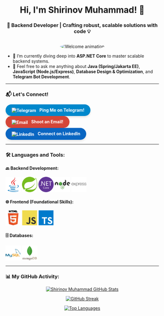 <h1 align="center">Hi, I'm Shirinov Muhammad! 👋</h1>
<h3 align="center">🚀 Backend Developer | Crafting robust, scalable solutions with code 💡</h3>

<p align="center">
  <img src="https://media.giphy.com/media/v1.Y2lkPTc5MGI3NjExYTJjYTM4MWNlMjIyYjI0ZDUxNGM2ZTNkZDRhNmM0MmUyYTQwYjY1NyZlcD12MV9pbnRlcm5hbF9naWZzX2dpZklkJmN0PWc/LMk9n7h6k169sWw437/giphy.gif" width="120" height="120" alt="Welcome animation" style="border-radius: 50%; object-fit: cover; margin-top: 15px;"/>
</p>

- 🌱 I’m currently diving deep into **ASP.NET Core** to master scalable backend systems.
- 💬 Feel free to ask me anything about **Java (Spring/Jakarta EE)**, **JavaScript (Node.js/Express)**, **Database Design & Optimization**, and **Telegram Bot Development**.

---
### 📬 Let's Connect!

<p align="left">
  <a href="https://t.me/Shirinov_m" target="_blank" style="text-decoration: none; display: inline-block; margin-right: 25px; padding: 10px 20px; border-radius: 25px; background-color: #0088cc; color: white; font-weight: bold; transition: background-color 0.3s ease, transform 0.3s ease; box-shadow: 0 4px 6px rgba(0,0,0,0.1);">
    <img src="https://cdn-icons-png.flaticon.com/512/2111/2111646.png" alt="Telegram" width="25" height="25" style="vertical-align: middle; margin-right: 8px;"/>
    <span>Ping Me on Telegram!</span>
  </a>
  <a href="mailto:shirinovmuhammad11@gmail.com" target="_blank" style="text-decoration: none; display: inline-block; margin-right: 25px; padding: 10px 20px; border-radius: 25px; background-color: #D44638; color: white; font-weight: bold; transition: background-color 0.3s ease, transform 0.3s ease; box-shadow: 0 4px 6px rgba(0,0,0,0.1);">
    <img src="https://cdn-icons-png.flaticon.com/512/732/732200.png" alt="Email" width="25" height="25" style="vertical-align: middle; margin-right: 8px;"/>
    <span>Shoot an Email!</span>
  </a>
  <a href="https://www.linkedin.com/in/muhammad-shirinov-1a5b35366" target="_blank" style="text-decoration: none; display: inline-block; padding: 10px 20px; border-radius: 25px; background-color: #0A66C2; color: white; font-weight: bold; transition: background-color 0.3s ease, transform 0.3s ease; box-shadow: 0 4px 6px rgba(0,0,0,0.1);">
    <img src="https://cdn-icons-png.flaticon.com/512/174/174857.png" alt="LinkedIn" width="25" height="25" style="vertical-align: middle; margin-right: 8px;" />
    <span>Connect on LinkedIn</span>
  </a>
</p>

---
### 🛠️ Languages and Tools:
#### 🔙 Backend Development:
<p align="left">
  <img src="https://raw.githubusercontent.com/devicons/devicon/master/icons/java/java-original.svg" alt="Java" width="50" height="50" title="Java - My Core Backend Language" style="transition: transform 0.2s ease;"/>
  <img src="https://raw.githubusercontent.com/devicons/devicon/master/icons/spring/spring-original.svg" alt="Spring" width="50" height="50" title="Spring Framework - Building Robust APIs" style="transition: transform 0.2s ease;"/>
  <img src="https://raw.githubusercontent.com/devicons/devicon/master/icons/dotnetcore/dotnetcore-original.svg" alt="ASP.NET Core" width="50" height="50" title="ASP.NET Core - Currently Learning and Exploring!" style="transition: transform 0.2s ease;"/>
  <img src="https://raw.githubusercontent.com/devicons/devicon/master/icons/nodejs/nodejs-original-wordmark.svg" alt="Node.js" width="50" height="50" title="Node.js - For Fast & Scalable Backends" style="transition: transform 0.2s ease;"/>
  <img src="https://raw.githubusercontent.com/devicons/devicon/master/icons/express/express-original-wordmark.svg" alt="Express" width="50" height="50" title="Express.js - Node.js Web Framework" style="transition: transform 0.2s ease;"/>
</p>

#### 🌐 Frontend (Foundational Skills):
<p align="left">
  <img src="https://raw.githubusercontent.com/devicons/devicon/master/icons/html5/html5-original-wordmark.svg" alt="HTML5" width="50" height="50" title="HTML5 - Web Structure" style="transition: transform 0.2s ease;"/>
  <img src="https://raw.githubusercontent.com/devicons/devicon/master/icons/javascript/javascript-original.svg" alt="JavaScript" width="50" height="50" title="JavaScript - Web Interactivity" style="transition: transform 0.2s ease;"/>
  <img src="https://raw.githubusercontent.com/devicons/devicon/master/icons/typescript/typescript-original.svg" alt="TypeScript" width="50" height="50" title="TypeScript - Scalable JavaScript" style="transition: transform 0.2s ease;"/>
</p>

#### 🗄️ Databases:
<p align="left">
  <img src="https://raw.githubusercontent.com/devicons/devicon/master/icons/mysql/mysql-original-wordmark.svg" alt="MySQL" width="50" height="50" title="MySQL - Relational Database" style="transition: transform 0.2s ease;"/>
  <img src="https://raw.githubusercontent.com/devicons/devicon/master/icons/mongodb/mongodb-original-wordmark.svg" alt="MongoDB" width="50" height="50" title="MongoDB - NoSQL Database" style="transition: transform 0.2s ease;"/>
</p>

---
### 📊 My GitHub Activity:

<p align="center">
  <a href="https://github.com/shirnv7">
    <img src="https://github-readme-stats.vercel.app/api?username=shirnv7&show_icons=true&theme=radical&include_all_commits=true&count_private=true" alt="Shirinov Muhammad GitHub Stats" />
  </a>
</p>

<p align="center">
  <a href="https://github.com/shirnv7">
    <img src="https://github-readme-streak-stats.herokuapp.com/?user=shirnv7&theme=radical" alt="GitHub Streak" />
  </a>
</p>

<p align="center">
  <a href="https://github.com/shirnv7">
    <img src="https://github-readme-stats.vercel.app/api/top-langs/?username=shirnv7&layout=compact&theme=radical" alt="Top Languages" />
  </a>
</p>
